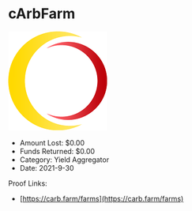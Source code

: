# cArbFarm
![cArbFarm](/rektimages/cArbFarm.png)
- Amount Lost: $0.00
- Funds Returned: $0.00
- Category: Yield Aggregator
- Date: 2021-9-30



Proof Links:
- [https://carb.farm/farms](https://carb.farm/farms)



